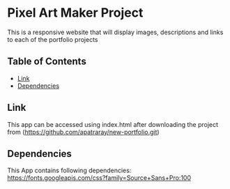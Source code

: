 # Pixel Art Maker Project

This is a responsive website that will display images, descriptions and links to each of the portfolio projects

## Table of Contents

* [Link](#Link)
* [Dependencies](#Dependencies)

## Link

This app can be accessed using index.html after downloading the project from (https://github.com/apatraray/new-portfolio.git)

## Dependencies

This App contains following dependencies:
https://fonts.googleapis.com/css?family=Source+Sans+Pro:100
